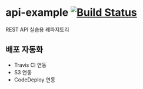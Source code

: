 # api-example [![Build Status](https://travis-ci.com/hyenny/api-example.svg?branch=master)](https://travis-ci.com/hyenny/api-example)
REST API 실습용 레파지토리

## 배포 자동화
- Travis CI 연동
- S3 연동
- CodeDeploy 연동
